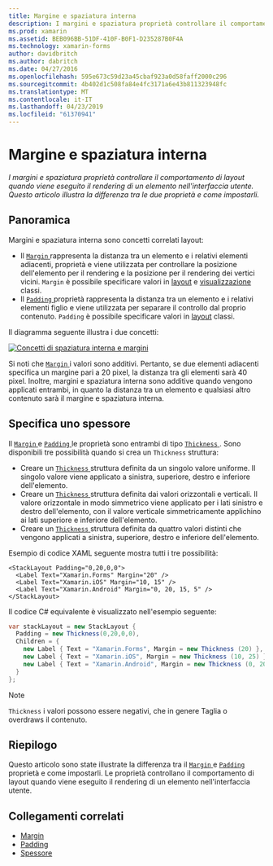 ```yaml
---
title: Margine e spaziatura interna
description: I margini e spaziatura proprietà controllare il comportamento di layout quando viene eseguito il rendering di un elemento nell'interfaccia utente. Questo articolo illustra la differenza tra le due proprietà e come impostarli.
ms.prod: xamarin
ms.assetid: BEB096BB-51DF-410F-B0F1-D235287B0F4A
ms.technology: xamarin-forms
author: davidbritch
ms.author: dabritch
ms.date: 04/27/2016
ms.openlocfilehash: 595e673c59d23a45cbaf923a0d58faff2000c296
ms.sourcegitcommit: 4b402d1c508fa84e4fc3171a6e43b811323948fc
ms.translationtype: MT
ms.contentlocale: it-IT
ms.lasthandoff: 04/23/2019
ms.locfileid: "61370941"
---
```

# <a name="margin-and-padding"></a>Margine e spaziatura interna

_I margini e spaziatura proprietà controllare il comportamento di layout quando viene eseguito il rendering di un elemento nell'interfaccia utente. Questo articolo illustra la differenza tra le due proprietà e come impostarli._

## <a name="overview"></a>Panoramica

Margini e spaziatura interna sono concetti correlati layout:

- Il [ `Margin` ](xref:Xamarin.Forms.View.Margin) rappresenta la distanza tra un elemento e i relativi elementi adiacenti, proprietà e viene utilizzata per controllare la posizione dell'elemento per il rendering e la posizione per il rendering dei vertici vicini. `Margin` è possibile specificare valori in [layout](~/xamarin-forms/user-interface/controls/layouts.md) e [visualizzazione](~/xamarin-forms/user-interface/controls/views.md) classi.
- Il [ `Padding` ](xref:Xamarin.Forms.Layout.Padding) proprietà rappresenta la distanza tra un elemento e i relativi elementi figlio e viene utilizzata per separare il controllo dal proprio contenuto. `Padding` è possibile specificare valori in [layout](~/xamarin-forms/user-interface/controls/layouts.md) classi.

Il diagramma seguente illustra i due concetti:

[![](margin-and-padding-images/margins-and-padding-sml.png "Concetti di spaziatura interna e margini")](margin-and-padding-images/margins-and-padding.png#lightbox "concetti di spaziatura interna e margini")

Si noti che [ `Margin` ](xref:Xamarin.Forms.View.Margin) i valori sono additivi. Pertanto, se due elementi adiacenti specifica un margine pari a 20 pixel, la distanza tra gli elementi sarà 40 pixel. Inoltre, margini e spaziatura interna sono additive quando vengono applicati entrambi, in quanto la distanza tra un elemento e qualsiasi altro contenuto sarà il margine e spaziatura interna.

## <a name="specifying-a-thickness"></a>Specifica uno spessore

Il [ `Margin` ](xref:Xamarin.Forms.View.Margin) e [ `Padding` ](xref:Xamarin.Forms.Layout.Padding) le proprietà sono entrambi di tipo [ `Thickness` ](xref:Xamarin.Forms.Thickness). Sono disponibili tre possibilità quando si crea un `Thickness` struttura:

- Creare un [ `Thickness` ](xref:Xamarin.Forms.Thickness) struttura definita da un singolo valore uniforme. Il singolo valore viene applicato a sinistra, superiore, destro e inferiore dell'elemento.
- Creare un [ `Thickness` ](xref:Xamarin.Forms.Thickness) struttura definita dai valori orizzontali e verticali. Il valore orizzontale in modo simmetrico viene applicato per i lati sinistro e destro dell'elemento, con il valore verticale simmetricamente applichino ai lati superiore e inferiore dell'elemento.
- Creare un [ `Thickness` ](xref:Xamarin.Forms.Thickness) struttura definita da quattro valori distinti che vengono applicati a sinistra, superiore, destro e inferiore dell'elemento.

Esempio di codice XAML seguente mostra tutti i tre possibilità:

```xaml
<StackLayout Padding="0,20,0,0">
  <Label Text="Xamarin.Forms" Margin="20" />
  <Label Text="Xamarin.iOS" Margin="10, 15" />
  <Label Text="Xamarin.Android" Margin="0, 20, 15, 5" />
</StackLayout>
```

Il codice C# equivalente è visualizzato nell'esempio seguente:

```csharp
var stackLayout = new StackLayout {
  Padding = new Thickness(0,20,0,0),
  Children = {
    new Label { Text = "Xamarin.Forms", Margin = new Thickness (20) },
    new Label { Text = "Xamarin.iOS", Margin = new Thickness (10, 25) },
    new Label { Text = "Xamarin.Android", Margin = new Thickness (0, 20, 15, 5) }
  }
};
```

> [!NOTE]
> `Thickness` i valori possono essere negativi, che in genere Taglia o overdraws il contenuto.

## <a name="summary"></a>Riepilogo

Questo articolo sono state illustrate la differenza tra il [ `Margin` ](xref:Xamarin.Forms.View.Margin) e [ `Padding` ](xref:Xamarin.Forms.Layout.Padding) proprietà e come impostarli. Le proprietà controllano il comportamento di layout quando viene eseguito il rendering di un elemento nell'interfaccia utente.


## <a name="related-links"></a>Collegamenti correlati

- [Margin](xref:Xamarin.Forms.View.Margin)
- [Padding](xref:Xamarin.Forms.Layout.Padding)
- [Spessore](xref:Xamarin.Forms.Thickness)
